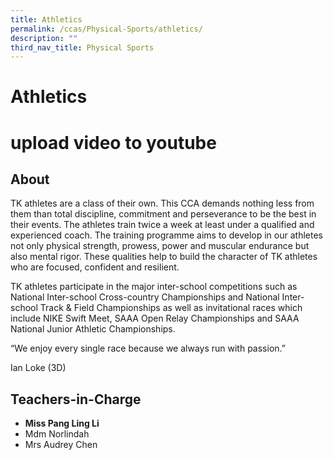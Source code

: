 ```yaml
---
title: Athletics
permalink: /ccas/Physical-Sports/athletics/
description: ""
third_nav_title: Physical Sports
---
```

# Athletics
# upload video to youtube

## **About**

TK athletes are a class of their own. This CCA demands nothing less from them than total discipline, commitment and perseverance to be the best in their events. The athletes train twice a week at least under a qualified and experienced coach. The training programme aims to develop in our athletes not only physical strength, prowess, power and muscular endurance but also mental rigor. These qualities help to build the character of TK athletes who are focused, confident and resilient.

TK athletes participate in the major inter-school competitions such as National Inter-school Cross-country Championships and National Inter-school Track & Field Championships as well as invitational races which include NIKE Swift Meet, SAAA Open Relay Championships and SAAA National Junior Athletic Championships.

“We enjoy every single race because we always run with passion.”

Ian Loke (3D)

## **Teachers-in-Charge**

*   **Miss Pang Ling Li**
*   Mdm Norlindah
*   Mrs Audrey Chen